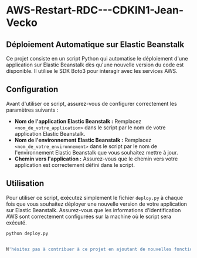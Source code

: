 # AWS-Restart-RDC---CDKIN1-Jean-Vecko

## Déploiement Automatique sur Elastic Beanstalk
Ce projet consiste en un script Python qui automatise le déploiement d'une application sur Elastic Beanstalk dès qu'une nouvelle version du code est disponible. Il utilise le SDK Boto3 pour interagir avec les services AWS.

## Configuration

Avant d'utiliser ce script, assurez-vous de configurer correctement les paramètres suivants :

- **Nom de l'application Elastic Beanstalk :** Remplacez `<nom_de_votre_application>` dans le script par le nom de votre application Elastic Beanstalk.
- **Nom de l'environnement Elastic Beanstalk :** Remplacez `<nom_de_votre_environnement>` dans le script par le nom de l'environnement Elastic Beanstalk que vous souhaitez mettre à jour.
- **Chemin vers l'application :** Assurez-vous que le chemin vers votre application est correctement défini dans le script.

## Utilisation

Pour utiliser ce script, exécutez simplement le fichier `deploy.py` à chaque fois que vous souhaitez déployer une nouvelle version de votre application sur Elastic Beanstalk. Assurez-vous que les informations d'identification AWS sont correctement configurées sur la machine où le script sera exécuté.

```bash
python deploy.py


N'hésitez pas à contribuer à ce projet en ajoutant de nouvelles fonctionnalités ou en améliorant le code existant. Si vous rencontrez des problèmes ou avez des questions, veuillez ouvrir une issue sur ce dépôt GitHub.